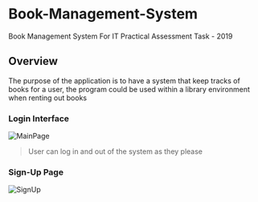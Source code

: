 # Book-Management-System
Book Management System For IT Practical Assessment Task - 2019

## Overview
The purpose of the application is to have a system that keep tracks of books for a user, the program could be used within a library environment when renting out books

### Login Interface
![MainPage](https://user-images.githubusercontent.com/48721153/228065200-cff380f7-a5a2-4d2e-972d-31f0de98d2e7.png)
> User can log in and out of the system as they please

### Sign-Up Page
![SignUp](https://user-images.githubusercontent.com/48721153/228066737-386432fc-79a4-4709-a4d4-500ec201828c.png)
